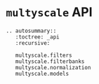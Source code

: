 # `multyscale` API
```{eval-rst}
.. autosummary::
   :toctree: _api
   :recursive:

   multyscale.filters
   multyscale.filterbanks
   multyscale.normalization
   multyscale.models
```